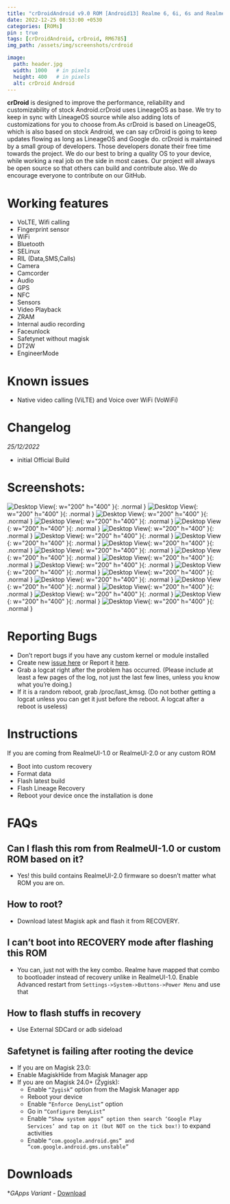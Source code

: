 ```yaml
---
title: "crDroidAndroid v9.0 ROM [Android13] Realme 6, 6i, 6s and Realme 7, Narzo 20 Pro, Narzo 30 4G (G90T Series) (RM6785) [OFFICIAL]"
date: 2022-12-25 08:53:00 +0530
categories: [ROMs]
pin : true
tags: [crDroidAndroid, crDroid, RM6785]
img_path: /assets/img/screenshots/crdroid

image:
  path: header.jpg
  width: 1000   # in pixels
  height: 400   # in pixels
  alt: crDroid Android
---
```


**crDroid** is designed to improve the performance, reliability and customizability of stock Android.crDroid uses LineageOS as base. We try to keep in sync with LineageOS source while also adding lots of customizations for you to choose from.As crDroid is based on LineageOS, which is also based on stock Android, we can say crDroid is going to keep updates flowing as long as LineageOS and Google do.
crDroid is maintained by a small group of developers.
Those developers donate their free time towards the project. We do our best to bring a quality OS to your device, while working a real job on the side in most cases.
Our project will always be open source so that others can build and contribute also. We do encourage everyone to contribute on our GitHub. 

# Working features
* VoLTE, Wifi calling
* Fingerprint sensor
* WiFi 
* Bluetooth
* SELinux
* RIL (Data,SMS,Calls)
* Camera
* Camcorder
* Audio
* GPS
* NFC
* Sensors
* Video Playback
* ZRAM
* Internal audio recording
* Faceunlock
* Safetynet without magisk
* DT2W
* EngineerMode

# Known issues
- Native video calling (ViLTE) and Voice over WiFi (VoWiFi)

# Changelog

*25/12/2022*
- initial Official Build

# Screenshots: 
  ![Desktop View](1.png){: w="200" h="400" }{: .normal }
  ![Desktop View](2.png){: w="200" h="400" }{: .normal }
  ![Desktop View](3.png){: w="200" h="400" }{: .normal }
  ![Desktop View](4.png){: w="200" h="400" }{: .normal }
  ![Desktop View](5.png){: w="200" h="400" }{: .normal }
  ![Desktop View](6.png){: w="200" h="400" }{: .normal }
  ![Desktop View](7.png){: w="200" h="400" }{: .normal }
  ![Desktop View](9.png){: w="200" h="400" }{: .normal }
  ![Desktop View](10.png){: w="200" h="400" }{: .normal }
  ![Desktop View](11.png){: w="200" h="400" }{: .normal }
  ![Desktop View](12.png){: w="200" h="400" }{: .normal }
  ![Desktop View](13.png){: w="200" h="400" }{: .normal }
  ![Desktop View](14.png){: w="200" h="400" }{: .normal }
  ![Desktop View](15.png){: w="200" h="400" }{: .normal }
  ![Desktop View](16.png){: w="200" h="400" }{: .normal }
  ![Desktop View](17.png){: w="200" h="400" }{: .normal }
  ![Desktop View](18.png){: w="200" h="400" }{: .normal }
  ![Desktop View](19.png){: w="200" h="400" }{: .normal }
  ![Desktop View](20.png){: w="200" h="400" }{: .normal }
  ![Desktop View](21.png){: w="200" h="400" }{: .normal }
  ![Desktop View](22.png){: w="200" h="400" }{: .normal }

# Reporting Bugs
- Don’t report bugs if you have any custom kernel or module installed
- Create new [issue here](https://github.com/iamthecloverly/android_device_realme_RM6785) or Report it [here](https://t.me/SriBalajiHub).
- Grab a logcat right after the problem has occurred. (Please include at least a few pages of the log, not just the last few lines, unless you know what you’re doing.)
- If it is a random reboot, grab /proc/last_kmsg. (Do not bother getting a logcat unless you can get it just before the reboot. A logcat after a reboot is useless)

# Instructions
If you are coming from RealmeUI-1.0 or RealmeUI-2.0 or any custom ROM
- Boot into custom recovery
- Format data
- Flash latest build
- Flash Lineage Recovery
- Reboot your device once the installation is done

# FAQs

## Can I flash this rom from RealmeUI-1.0 or custom ROM based on it?
- Yes! this build contains RealmeUI-2.0 firmware so doesn’t matter what ROM you are on.

## How to root?
- Download latest Magisk apk and flash it from RECOVERY.

## I can’t boot into RECOVERY mode after flashing this ROM

- You can, just not with the key combo. Realme have mapped that combo to bootloader instead of recovery unlike in RealmeUI-1.0.
Enable Advanced restart from `Settings->System->Buttons->Power Menu` and use that

## How to flash stuffs in recovery
- Use External SDCard or adb sideload

## Safetynet is failing after rooting the device
- If you are on Magisk 23.0:
- Enable MagiskHide from Magisk Manager app
- If you are on Magisk 24.0+ (Zygisk):
    - Enable `“Zygisk”` option from the Magisk Manager app
    - Reboot your device
    - Enable `“Enforce DenyList”` option
    - Go in `“Configure DenyList”`
    - Enable `“Show system apps” option then search ‘Google Play Services’ and tap on it (but NOT on the tick box!)` to expand activities
    - Enable `“com.google.android.gms” and “com.google.android.gms.unstable”`

# Downloads
**GApps Variant* - [Download](https://github.com/iamthecloverly/releases) 
